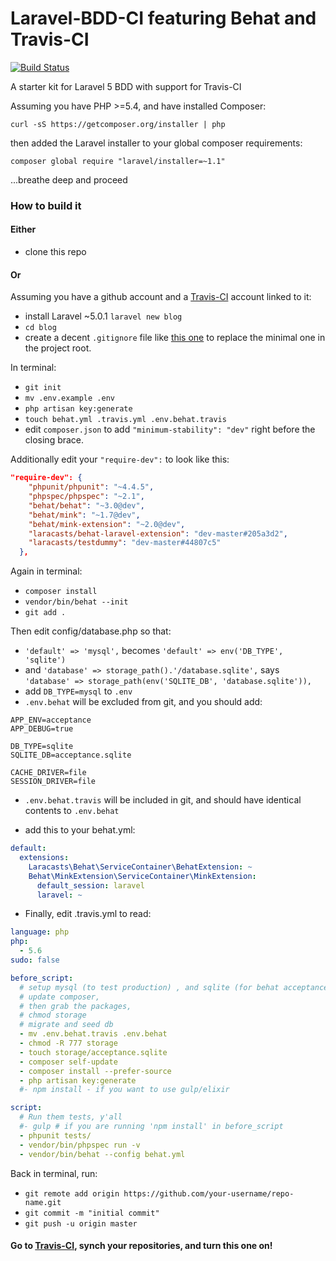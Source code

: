 # Laravel-BDD-CI featuring Behat and Travis-CI

[![Build Status](https://travis-ci.org/defenestrator/Laravel-BDD-CI.svg?branch=master)](https://travis-ci.org/defenestrator/Laravel-BDD-CI)

A starter kit for Laravel 5 BDD with support for Travis-CI 

Assuming you have PHP >=5.4, and have installed Composer:

`curl -sS https://getcomposer.org/installer | php`

then added the Laravel installer to your global composer requirements:

`composer global require "laravel/installer=~1.1"`

...breathe deep and proceed

### How to build it
#### Either
- clone this repo

#### Or
Assuming you have a github account and a [Travis-CI](https://travis-ci.org) account linked to it:
- install Laravel ~5.0.1 `laravel new blog`
- `cd blog`
- create a decent `.gitignore` file like 
[this one](https://gist.github.com/defenestrator/5ad679db122177888da5) to replace the minimal one in the project root. 

In terminal:
- `git init`
- `mv .env.example .env`
- `php artisan key:generate`
- `touch behat.yml .travis.yml .env.behat.travis`
- edit `composer.json` to add `"minimum-stability": "dev"` right before the closing brace.

Additionally edit your `"require-dev":` to look like this:
```json
"require-dev": {
    "phpunit/phpunit": "~4.4.5",
    "phpspec/phpspec": "~2.1",
    "behat/behat": "~3.0@dev",
    "behat/mink": "~1.7@dev",
    "behat/mink-extension": "~2.0@dev",
    "laracasts/behat-laravel-extension": "dev-master#205a3d2",
    "laracasts/testdummy": "dev-master#44807c5"
  },
  ```

Again in terminal:    
- `composer install`
- `vendor/bin/behat --init`
- `git add .`

Then edit config/database.php so that:
- `'default' => 'mysql',` becomes `'default' => env('DB_TYPE', 'sqlite')`
- and `'database' => storage_path().'/database.sqlite',` says `'database' => storage_path(env('SQLITE_DB', 'database.sqlite')),`
- add `DB_TYPE=mysql` to `.env`
- `.env.behat` will be excluded from git, and you should add:

```
APP_ENV=acceptance
APP_DEBUG=true

DB_TYPE=sqlite
SQLITE_DB=acceptance.sqlite

CACHE_DRIVER=file
SESSION_DRIVER=file
```

- `.env.behat.travis` will be included in git, and should have identical contents to `.env.behat`

- add this to your behat.yml:

```yaml
default:
  extensions:
    Laracasts\Behat\ServiceContainer\BehatExtension: ~
    Behat\MinkExtension\ServiceContainer\MinkExtension:
      default_session: laravel
      laravel: ~
```

- Finally, edit .travis.yml to read:

```yaml
language: php
php:
  - 5.6
sudo: false

before_script:
  # setup mysql (to test production) , and sqlite (for behat acceptance)
  # update composer,
  # then grab the packages,
  # chmod storage
  # migrate and seed db
  - mv .env.behat.travis .env.behat
  - chmod -R 777 storage
  - touch storage/acceptance.sqlite
  - composer self-update
  - composer install --prefer-source
  - php artisan key:generate
  #- npm install - if you want to use gulp/elixir

script:
  # Run them tests, y'all
  #- gulp # if you are running 'npm install' in before_script
  - phpunit tests/
  - vendor/bin/phpspec run -v
  - vendor/bin/behat --config behat.yml
```

Back in terminal, run:
- `git remote add origin https://github.com/your-username/repo-name.git`
- `git commit -m "initial commit"`
- `git push -u origin master`

#### Go to [Travis-CI](https://travis-ci.org), synch your repositories, and turn this one on!


